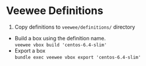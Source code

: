 # Veewee Definitions

1. Copy definitions to ```veewee/definitions/``` directory
- Build a box using the definition name.  
	```veewee vbox build 'centos-6.4-slim'```
- Export a box  
	```bundle exec veewee vbox export 'centos-6.4-slim'```
